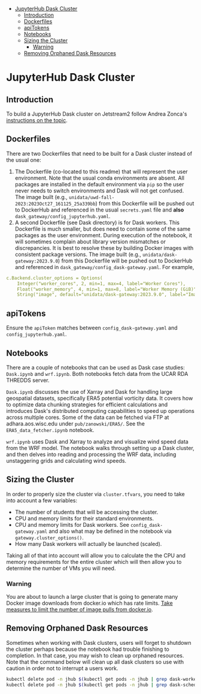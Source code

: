 - [JupyterHub Dask Cluster](#h-EA49F0AB)
  - [Introduction](#h-F0B09257)
  - [Dockerfiles](#h-6BC18085)
  - [apiTokens](#h-976A59DD)
  - [Notebooks](#h-CA62E6C3)
  - [Sizing the Cluster](#h-5D64640D)
    - [Warning](#h-1AD513D2)
  - [Removing Orphaned Dask Resources](#h-B80D999D)



<a id="h-EA49F0AB"></a>

# JupyterHub Dask Cluster


<a id="h-F0B09257"></a>

## Introduction

To build a JupyterHub Dask cluster on Jetstream2 follow Andrea Zonca's [instructions on the topic](https://www.zonca.dev/posts/2023-09-28-dask-gateway-jupyterhub).


<a id="h-6BC18085"></a>

## Dockerfiles

There are two Dockerfiles that need to be built for a Dask cluster instead of the usual one:

1.  The Dockerfile (co-located to this readme) that will represent the user environment. Note that the usual conda environments are absent. All packages are installed in the default environment via `pip` so the user never needs to switch environments and Dask will not get confused. The image built (e.g., `unidata/uwd-fall-2023:2023Oct27_161125_25a339bb`) from this Dockerfile will be pushed out to DockerHub and referenced in the usual `secrets.yaml` file and **also** `dask_gateway/config_jupyterhub.yaml`.
2.  A second Dockerfile (see Dask directory) is for Dask workers. This Dockerfile is much smaller, but does need to contain some of the same packages as the user environment. During execution of the notebook, it will sometimes complain about library version mismatches or discrepancies. It is best to resolve these by building Docker images with consistent package versions. The image built (e.g., `unidata/dask-gateway:2023.9.0`) from this Dockerfile will be pushed out to DockerHub and referenced in `dask_gateway/config_dask-gateway.yaml`. For example,

```yaml
c.Backend.cluster_options = Options(
    Integer("worker_cores", 2, min=1, max=4, label="Worker Cores"),
    Float("worker_memory", 4, min=1, max=8, label="Worker Memory (GiB)"),
    String("image", default="unidata/dask-gateway:2023.9.0", label="Image")
```


<a id="h-976A59DD"></a>

## apiTokens

Ensure the `apiToken` matches between `config_dask-gateway.yaml` and `config_jupyterhub.yaml`.


<a id="h-CA62E6C3"></a>

## Notebooks

There are a couple of notebooks that can be used as Dask case studies: `Dask.ipynb` and `wrf.ipynb`. Both notebooks fetch data from the UCAR RDA THREDDS server.

`Dask.ipynb` discusses the use of Xarray and Dask for handling large geospatial datasets, specifically ERA5 potential vorticity data. It covers how to optimize data chunking strategies for efficient calculations and introduces Dask's distributed computing capabilities to speed up operations across multiple cores. Some of the data can be fetched via FTP at adhara.aos.wisc.edu under `pub/zanowski/ERA5/`. See the `ERA5_data_fetcher.ipynb` notebook.

`wrf.ipynb` uses Dask and Xarray to analyze and visualize wind speed data from the WRF model. The notebook walks through setting up a Dask cluster, and then delves into reading and processing the WRF data, including unstaggering grids and calculating wind speeds.


<a id="h-5D64640D"></a>

## Sizing the Cluster

In order to properly size the cluster via `cluster.tfvars`, you need to take into account a few variables:

-   The number of students that will be accessing the cluster.
-   CPU and memory limits for their standard environments.
-   CPU and memory limits for Dask workers. See `config_dask-gateway.yaml` and also what may be defined in the notebook via `gateway.cluster_options()`.
-   How many Dask workers will actually be launched (scaled).

Taking all of that into account will allow you to calculate the the CPU and memory requirements for the entire cluster which will then allow you to determine the number of VMs you will need.


<a id="h-1AD513D2"></a>

### Warning

You are about to launch a large cluster that is going to generate many Docker image downloads from docker.io which has rate limits. [Take measures to limit the number of image pulls from docker.io](file:///Users/chastang/git/science-gateway/.org/openstack/readme.md).


<a id="h-B80D999D"></a>

## Removing Orphaned Dask Resources

Sometimes when working with Dask clusters, users will forget to shutdown the cluster perhaps because the notebook had trouble finishing to completion. In that case, you may wish to clean up orphaned resources. Note that the command below will clean up all dask clusters so use with caution in order not to interrupt a users work.

```sh
kubectl delete pod -n jhub $(kubectl get pods -n jhub | grep dask-worker | awk '{print $1}')
kubectl delete pod -n jhub $(kubectl get pods -n jhub | grep dask-scheduler | awk '{print $1}')
```
